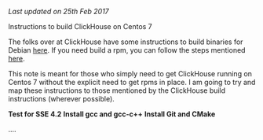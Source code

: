*Last updated on 25th Feb 2017*

Instructions to build ClickHouse on Centos 7

The folks over at ClickHouse have some instructions to build binaries for Debian [here](https://github.com/yandex/ClickHouse/blob/master/doc/build.md). If you need build a rpm, you can follow the steps mentioned [here](https://github.com/redsoftbiz/clickhouse-rpm).

This note is meant for those who simply need to get ClickHouse running on Centos 7 without the explicit need to get rpms in place. I am going to try and map these instructions to those mentioned by the ClickHouse build instructions (wherever possible).

**Test for SSE 4.2**
**Install gcc and gcc-c++**
**Install Git and CMake**

....
